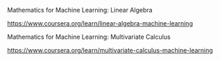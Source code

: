 
Mathematics for Machine Learning: Linear Algebra

https://www.coursera.org/learn/linear-algebra-machine-learning

Mathematics for Machine Learning: Multivariate Calculus

https://www.coursera.org/learn/multivariate-calculus-machine-learning
